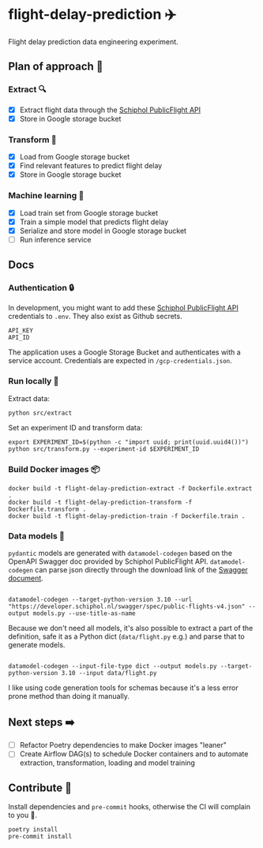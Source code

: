 # flight-delay-prediction ✈️

Flight delay prediction data engineering experiment.

## Plan of approach 📝

### Extract 🔍

- [x] Extract flight data through the [Schiphol PublicFlight API](https://developer.schiphol.nl/apis/flight-api/v4/flights?version=latest)
- [x] Store in Google storage bucket

### Transform 🔀

- [x] Load from Google storage bucket
- [x] Find relevant features to predict flight delay
- [x] Store in Google storage bucket

### Machine learning 🤖

- [x] Load train set from Google storage bucket
- [x] Train a simple model that predicts flight delay
- [x] Serialize and store model in Google storage bucket
- [ ] Run inference service

## Docs

### Authentication 🔒

In development, you might want to add these [Schiphol PublicFlight API](https://developer.schiphol.nl/apis/flight-api/v4/flights?version=latest) credentials to `.env`. They also exist as Github secrets.

```
API_KEY
API_ID
```

The application uses a Google Storage Bucket and authenticates with a service account. Credentials are expected in `/gcp-credentials.json`.

### Run locally 🚀

Extract data:

```
python src/extract
```

Set an experiment ID and transform data:

```
export EXPERIMENT_ID=$(python -c "import uuid; print(uuid.uuid4())")
python src/transform.py --experiment-id $EXPERIMENT_ID
```

### Build Docker images 📦

```
docker build -t flight-delay-prediction-extract -f Dockerfile.extract .
docker build -t flight-delay-prediction-transform -f Dockerfile.transform .
docker build -t flight-delay-prediction-train -f Dockerfile.train .
```

### Data models 👠

`pydantic` models are generated with `datamodel-codegen` based on the OpenAPI Swagger doc provided by Schiphol PublicFlight API. `datamodel-codegen` can parse json directly through the download link of the [Swagger document](https://swagger.io/specification/).

```

datamodel-codegen --target-python-version 3.10 --url "https://developer.schiphol.nl/swagger/spec/public-flights-v4.json" --output models.py --use-title-as-name

```

Because we don't need all models, it's also possible to extract a part of the definition, safe it as a Python dict (`data/flight.py` e.g.) and parse that to generate models.

```

datamodel-codegen --input-file-type dict --output models.py --target-python-version 3.10 --input data/flight.py

```

I like using code generation tools for schemas because it's a less error prone method than doing it manually.

## Next steps ➡️

- [ ] Refactor Poetry dependencies to make Docker images "leaner"
- [ ] Create Airflow DAG(s) to schedule Docker containers and to automate extraction, transformation, loading and model training

## Contribute 🤝

Install dependencies and `pre-commit` hooks, otherwise the CI will complain to you 😤.

```
poetry install
pre-commit install

```
